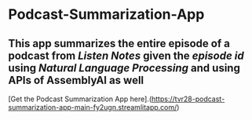 # Podcast-Summarization-App
## This app summarizes the entire episode of a podcast from *Listen Notes* given the *episode id* using *Natural Language Processing* and using APIs of AssemblyAI as well
[Get the Podcast Summarization App here].(https://tvr28-podcast-summarization-app-main-fy2ugn.streamlitapp.com/)
